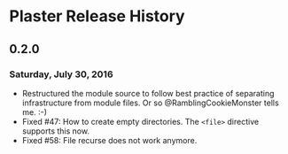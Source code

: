 # Plaster Release History

## 0.2.0
### Saturday, July 30, 2016

- Restructured the module source to follow best practice of separating infrastructure from module files.
  Or so @RamblingCookieMonster tells me.  :-)
- Fixed #47: How to create empty directories.  The `<file>` directive supports this now.
- Fixed #58: File recurse does not work anymore.
